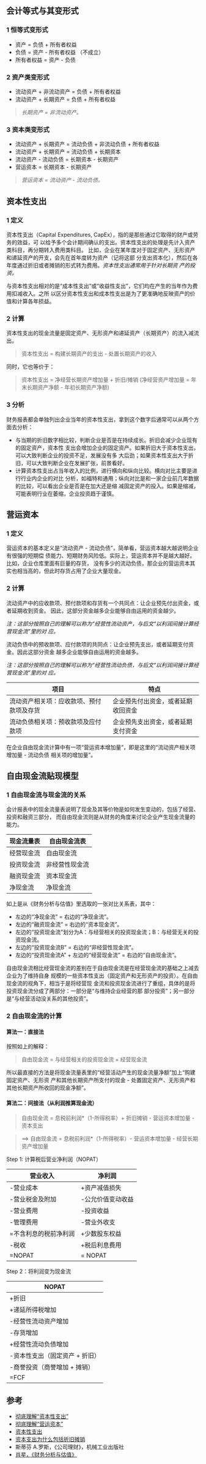 ## 会计等式与其变形式

### 1 恒等式变形式

- 资产 = 负债 + 所有者权益
- 负债 = 资产 - 所有者权益 （不成立）
- 所有者权益 = 资产 - 负债

### 2 资产类变形式

- 流动资产 + 非流动资产 = 负债 + 所有者权益
- 流动资产 + 长期资产 = 负债 + 所有者权益

>*长期资产 = 非流动资产。*

### 3 资本类变形式

- 流动资产 + 长期资产 = 流动负债 + 非流动负债 + 所有者权益
- 流动资产 + 长期资产 = 流动负债 + 长期资本
- 流动资产 - 流动负债 = 长期资本 - 长期资产
- 营运资本 = 长期资本 - 长期资产

>*营运资本 = 流动资产 - 流动负债。*


## 资本性支出

### 1 定义

资本性支出（Capital Expenditures, CapEx），指的是那些通过它取得的财产或劳务的效益，可
以给予多个会计期间确认的支出。资本性支出的处理是先计入资产类科目，再分期转入费用类科目。
比如，企业在某年度对于固定资产、无形资产和递延资产的开支，会先在首年度转为资产（记将这部
分支出资本化），然后在各年度通过折旧或者摊销的形式转为费用。*资本性支出通常用于针对长期资
产的投资。*

与资本性支出相对的是“成本性支出”或“收益性支出”，它们均在产生的当年作为费用扣减收入。之所
以区分资本性支出和成本性支出是为了更准确地反映资产的价值和计算各年损益。

### 2 计算

资本性支出的现金流量是固定资产、无形资产和递延资产（长期资产）的流入减流出。

> 资本性支出 = 构建长期资产的支出 - 处置长期资产的收入

同时，它也等价于：

> 资本性支出 = 净经营长期资产增加量 + 折旧/摊销 (净经营资产增加量 = 年末长期资产净额 - 年初长期资产净额)


### 3 分析
财务报表都会单独列出企业当年的资本性支出，拿到这个数字后通常可以从两个方面去分析：

- 与当期的折旧数字相比较，判断企业是否是在持续成长。折旧会减少企业现有的固定资产，资本性
支出会增加企业的固定资产。如果折旧大于资本性支出，可以大致判断企业的投资不足，发展没有多
大后劲；如果资本性支出大于折旧，可以大致判断企业在发展扩张，前景看好。
- 计算资本性支出占当年收入的比例，进行横向和纵向比较。横向对比主要是进行行业内企业的对比
分析，如福特和通用；纵向对比是和一家企业前几年数据的比较，可以看出企业是否是在加大还是缩
减固定资产的投入。如果是缩减，可能表明行业在萎缩，企业投资趋于谨慎。

## 营运资本

### 1 定义

营运资本的基本定义是“流动资产 - 流动负债”，简单看，营运资本越大越说明企业有很强的短期偿
债能力、短期财务风险低。实际上，营运资本并不是越大越好。比如，企业仓库里面有巨量的存货，
没有多少的流动负债，那企业的营运资本其实也相当高的，但此时存货占用了企业大量现金。

### 2 计算

流动资产中的应收款项、预付款项和存货有一个共同点：让企业预先付出资金，或者延期收到资金。
因此，这部分资金越多企业能够自由运用的资金越少。

*注：这部分按照自己的理解可以称为“经营性流动资产，与后文“以利润间接计算经营现金流”里的对
应。*

流动负债中的预收款项、应付款项的共同点：让企业预先支出，或者延期支付资金。因此这部分资金
越多企业能够自由运用的资金越多。

*注：这部分按照自己的理解可以称为“经营性流动负债，与后文“以利润间接计算经营现金流”里的对
应。*

|项目|特点|
|-|-|
|流动资产相关项：应收款项、预付款项及存货|企业预先付出资金，或者延期收回资金|
|流动负债相关项：预收款项及应付款项|企业预先支出资金，或者延期支付资金|

在企业自由现金流计算中有一项“营运资本增加量”，即是这里的“流动资产相关项增加量 - 流动负债
相关项的增加量”。


## 自由现金流贴现模型

### 1 自由现金流与现金流的关系

会计报表中的现金流量表说明了现金及其等价物是如何发生变动的，包括了经营、投资和融资三部分，
而自由现金流则是从财务的角度来讨论企业产生现金流量的能力。

|现金流量表|自由现金流表|
|-|-|
|经营现金流|自由现金流|
|投资现金流|非经营性现金流|
|融资现金流|资本现金流|
|净现金流|净现金流|

如上是从《财务分析与估值》里选取的一张对比关系表，其中：

- 左边的“净现金流” = 右边的“净现金流”。
- 左边的“融资现金流” = 右边的“资本现金流”。
- 左边的“投资现金流”划分为A：与经营相关的投资现金流；B：与经营无关的投资现金流。
- 左边的“投资现金流B” = 右边的“非经营性现金流”。
- 左边的“投资现金流A” + 左边的“经营现金流” = 右边的“自由现金流”。

自由现金流相比经营现金流的差别在于自由现金流是在经营现金流的基础之上减去企业为了维持自身
规模的一些资本性支出（固定资产和无形资产的投资）。在自由现金流的视角下，相当于是将经营现
金流和投资现金流进行了重组，具体的是将投资现金流分成了两部分：一部分是“与维持企业经营的那
部分投资”；另一部分是“与经营活动没关系的其他投资”。

### 2 自由现金流的计算

#### 算法一：直接法

按照如上的解释：

> 自由现金流 = 与经营相关的投资现金流 + 经营现金流

所以最直接的方法是将现金流量表里的“经营活动产生的现金流量净额”加上“购建固定资产、无形资
产和其他长期资产所支付的现金 -  处置固定资产、无形资产和其他长期资产所收回的现金净额”。

#### 算法二：间接法（从利润推算现金流）

> 自由现金流 = 息税前利润*（1-所得税率）+ 折旧摊销 - 营运资本增加量 - 资本支出

> ==> 自由现金流 = 息税前利润*（1-所得税率）- 营运资本增加量 - 经营长期资产增加量


Step 1: 计算税后营业净利润（NOPAT）

|营业收入|净利润|
|-|-|
|-营业成本|+资产减值损失|
|-营业税金及附加|-公允价值变动收益|
|-营业费用|-投资收益|
|-管理费用|-营业外收支|
|=不含利息的税前净利润|+少数股东权益|  
|-税收|+税后利息费用|
|=NOPAT|= NOPAT|

Step 2：将利润变为现金流

|NOPAT|
|-|
|+折旧|
|+递延所得税增加|
|-经营性流动资产增加|
|-存货增加|
|+经营性流动负债增加|
|-资本性支出（固定资产 + 折旧）|
|-商誉投资（商誉增加 + 摊销）|
|=FCF|



## 参考

- [彻底理解“资本性支出”](https://zhuanlan.zhihu.com/p/24462170)
- [彻底理解“营运资本”](https://zhuanlan.zhihu.com/p/24358925)
- [资本性支出](https://wiki.mbalib.com/wiki/%E8%B5%84%E6%9C%AC%E6%80%A7%E6%94%AF%E5%87%BA)
- [资本支出为什么包括折旧摊销](https://www.zhihu.com/question/26100145)
- 斯蒂芬 A.罗斯，《公司理财》，机械工业出版社
- [肖星，《财务分析与估值》](https://www.youtube.com/playlist?list=PLQ6rDC61XVwVkDZWF3fa7KHLFR1jlqCdN)
